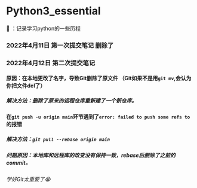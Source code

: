 # Python3_essential
📝 ：记录学习python的一些历程
### 2022年4月11日 第一次提交笔记 删除了
### 2022年4月12日 第二次提交笔记 
#### 原因：在本地更改了名字，导致Git删除了原文件 （Git如果不是用`git mv`,会认为你把文件del了）
##### 解决方法：删除了原来的远程仓库重新建了一个新仓库。
#### 在`git push -u origin main`环节遇到了`error: failed to push some refs to`的报错
##### 解决方法：`git pull --rebase origin main`
##### 问题原因：本地库和远程库的改变没有保持一致，rebase后删除了之前的commit。
###### 学好Git太重要了😭
